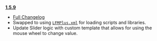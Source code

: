 **[1.5.9](https://github.com/ChrisKader/LFMPlus/releases/tag/v1.5.5)**
  * [Full Changelog](https://github.com/ChrisKader/LFMPlus/blob/main/CHANGELOG.md)
  * Swapped to using [`LFMPlus.xml`](https://github.com/ChrisKader/LFMPlus/blob/main/LFMPlus.xml) for loading scripts and libraries.
  * Update Slider logic with custom template that allows for using the mouse wheel to change value.
  